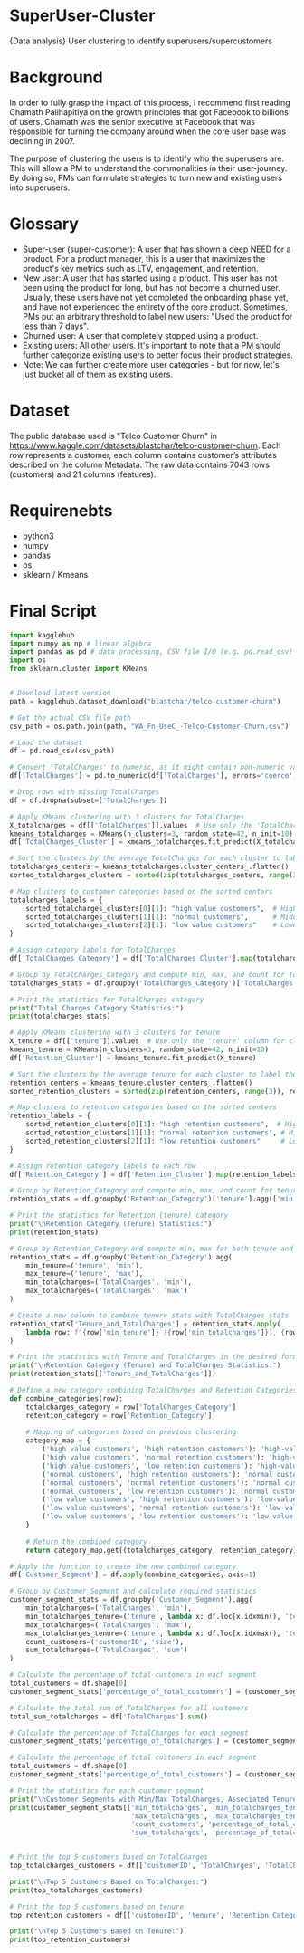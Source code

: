 # SuperUser-Cluster
{Data analysis} User clustering to identify superusers/supercustomers

# Background
In order to fully grasp the impact of this process, I recommend first reading Chamath Palihapitiya on the growth principles that got Facebook to billions of users.
Chamath was the senior executive at Facebook that was responsible for turning the company around when the core user base was declining in 2007.

The purpose of clustering the users is to identify who the superusers are. This will allow a PM to understand the commonalities in their user-journey. By doing so, PMs can formulate strategies to turn new and existing users into superusers.

# Glossary
 - Super-user (super-customer): A user that has shown a deep NEED for a product. For a product manager, this is a user that maximizes the product's key metrics such as LTV, engagement, and retention.
 - New user: A user that has started using a product. This user has not been using the product for long, but has not become a churned user. Usually, these users have not yet completed the onboarding phase yet, and have not experienced the entirety of the core product. Sometimes, PMs put an arbitrary threshold to label new users: "Used the product for less than 7 days".
 - Churned user: A user that completely stopped using a product.
 - Existing users: All other users. It's important to note that a PM should further categorize existing users to better focus their product strategies.
 - Note: We can further create more user categories - but for now, let's just bucket all of them as existing users.

# Dataset
The public database used is "Telco Customer Churn" in https://www.kaggle.com/datasets/blastchar/telco-customer-churn.
Each row represents a customer, each column contains customer’s attributes described on the column Metadata. The raw data contains 7043 rows (customers) and 21 columns (features).

# Requirenebts
- python3
- numpy
- pandas
- os
- sklearn / Kmeans

# Final Script
```python
import kagglehub
import numpy as np # linear algebra
import pandas as pd # data processing, CSV file I/O (e.g. pd.read_csv)
import os
from sklearn.cluster import KMeans


# Download latest version
path = kagglehub.dataset_download("blastchar/telco-customer-churn")

# Get the actual CSV file path
csv_path = os.path.join(path, "WA_Fn-UseC_-Telco-Customer-Churn.csv")

# Load the dataset
df = pd.read_csv(csv_path)

# Convert 'TotalCharges' to numeric, as it might contain non-numeric values
df['TotalCharges'] = pd.to_numeric(df['TotalCharges'], errors='coerce')

# Drop rows with missing TotalCharges
df = df.dropna(subset=['TotalCharges'])

# Apply KMeans clustering with 3 clusters for TotalCharges
X_totalcharges = df[['TotalCharges']].values  # Use only the 'TotalCharges' column for clustering
kmeans_totalcharges = KMeans(n_clusters=3, random_state=42, n_init=10)
df['TotalCharges_Cluster'] = kmeans_totalcharges.fit_predict(X_totalcharges)

# Sort the clusters by the average TotalCharges for each cluster to label them correctly
totalcharges_centers = kmeans_totalcharges.cluster_centers_.flatten()
sorted_totalcharges_clusters = sorted(zip(totalcharges_centers, range(3)), reverse=True)

# Map clusters to customer categories based on the sorted centers
totalcharges_labels = {
    sorted_totalcharges_clusters[0][1]: "high value customers",  # Highest TotalCharges
    sorted_totalcharges_clusters[1][1]: "normal customers",      # Middle TotalCharges
    sorted_totalcharges_clusters[2][1]: "low value customers"    # Lowest TotalCharges
}

# Assign category labels for TotalCharges
df['TotalCharges_Category'] = df['TotalCharges_Cluster'].map(totalcharges_labels)

# Group by TotalCharges_Category and compute min, max, and count for TotalCharges
totalcharges_stats = df.groupby('TotalCharges_Category')['TotalCharges'].agg(['min', 'max', 'count'])

# Print the statistics for TotalCharges category
print("Total Charges Category Statistics:")
print(totalcharges_stats)

# Apply KMeans clustering with 3 clusters for tenure
X_tenure = df[['tenure']].values  # Use only the 'tenure' column for clustering
kmeans_tenure = KMeans(n_clusters=3, random_state=42, n_init=10)
df['Retention_Cluster'] = kmeans_tenure.fit_predict(X_tenure)

# Sort the clusters by the average tenure for each cluster to label them correctly
retention_centers = kmeans_tenure.cluster_centers_.flatten()
sorted_retention_clusters = sorted(zip(retention_centers, range(3)), reverse=True)

# Map clusters to retention categories based on the sorted centers
retention_labels = {
    sorted_retention_clusters[0][1]: "high retention customers",  # Highest tenure
    sorted_retention_clusters[1][1]: "normal retention customers", # Middle tenure
    sorted_retention_clusters[2][1]: "low retention customers"     # Lowest tenure
}

# Assign retention category labels to each row
df['Retention_Category'] = df['Retention_Cluster'].map(retention_labels)

# Group by Retention_Category and compute min, max, and count for tenure
retention_stats = df.groupby('Retention_Category')['tenure'].agg(['min', 'max', 'count'])

# Print the statistics for Retention (tenure) category
print("\nRetention Category (Tenure) Statistics:")
print(retention_stats)

# Group by Retention_Category and compute min, max for both tenure and TotalCharges
retention_stats = df.groupby('Retention_Category').agg(
    min_tenure=('tenure', 'min'),
    max_tenure=('tenure', 'max'),
    min_totalcharges=('TotalCharges', 'min'),
    max_totalcharges=('TotalCharges', 'max')
)

# Create a new column to combine tenure stats with TotalCharges stats
retention_stats['Tenure_and_TotalCharges'] = retention_stats.apply(
    lambda row: f"{row['min_tenure']} ({row['min_totalcharges']}), {row['max_tenure']} ({row['max_totalcharges']})", axis=1
)

# Print the statistics with Tenure and TotalCharges in the desired format
print("\nRetention Category (Tenure) and TotalCharges Statistics:")
print(retention_stats[['Tenure_and_TotalCharges']])

# Define a new category combining TotalCharges and Retention Categories
def combine_categories(row):
    totalcharges_category = row['TotalCharges_Category']
    retention_category = row['Retention_Category']
    
    # Mapping of categories based on previous clustering
    category_map = {
        ('high value customers', 'high retention customers'): 'high-value customer with high tenure',
        ('high value customers', 'normal retention customers'): 'high-value customer with medium tenure',
        ('high value customers', 'low retention customers'): 'high-value customer with low tenure',
        ('normal customers', 'high retention customers'): 'normal customer with high tenure',
        ('normal customers', 'normal retention customers'): 'normal customer with medium tenure',
        ('normal customers', 'low retention customers'): 'normal customer with low tenure',
        ('low value customers', 'high retention customers'): 'low-value customer with high tenure',
        ('low value customers', 'normal retention customers'): 'low-value customer with medium tenure',
        ('low value customers', 'low retention customers'): 'low-value customer with low tenure'
    }
    
    # Return the combined category
    return category_map.get((totalcharges_category, retention_category), 'Unknown Category')

# Apply the function to create the new combined category
df['Customer_Segment'] = df.apply(combine_categories, axis=1)

# Group by Customer_Segment and calculate required statistics
customer_segment_stats = df.groupby('Customer_Segment').agg(
    min_totalcharges=('TotalCharges', 'min'),
    min_totalcharges_tenure=('tenure', lambda x: df.loc[x.idxmin(), 'tenure']),
    max_totalcharges=('TotalCharges', 'max'),
    max_totalcharges_tenure=('tenure', lambda x: df.loc[x.idxmax(), 'tenure']),
    count_customers=('customerID', 'size'),
    sum_totalcharges=('TotalCharges', 'sum')
)

# Calculate the percentage of total customers in each segment
total_customers = df.shape[0]
customer_segment_stats['percentage_of_total_customers'] = (customer_segment_stats['count_customers'] / total_customers) * 100

# Calculate the total sum of TotalCharges for all customers
total_sum_totalcharges = df['TotalCharges'].sum()

# Calculate the percentage of TotalCharges for each segment
customer_segment_stats['percentage_of_totalcharges'] = (customer_segment_stats['sum_totalcharges'] / total_sum_totalcharges) * 100

# Calculate the percentage of total customers in each segment
total_customers = df.shape[0]
customer_segment_stats['percentage_of_total_customers'] = (customer_segment_stats['count_customers'] / total_customers) * 100

# Print the statistics for each customer segment
print("\nCustomer Segments with Min/Max TotalCharges, Associated Tenure, Sum of TotalCharges, and Percentages:")
print(customer_segment_stats[['min_totalcharges', 'min_totalcharges_tenure', 
                              'max_totalcharges', 'max_totalcharges_tenure', 
                              'count_customers', 'percentage_of_total_customers',
                              'sum_totalcharges', 'percentage_of_totalcharges']])


# Print the top 5 customers based on TotalCharges
top_totalcharges_customers = df[['customerID', 'TotalCharges', 'TotalCharges_Category']].sort_values(by='TotalCharges', ascending=False).head(5)

print("\nTop 5 Customers Based on TotalCharges:")
print(top_totalcharges_customers)

# Print the top 5 customers based on tenure
top_retention_customers = df[['customerID', 'tenure', 'Retention_Category']].sort_values(by='tenure', ascending=False).head(5)

print("\nTop 5 Customers Based on Tenure:")
print(top_retention_customers)
```
